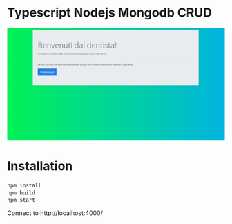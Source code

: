 # Typescript Nodejs Mongodb CRUD
![](docs/screenshot.png)

# Installation
```bash
npm install
npm build
npm start
```
Connect to http://localhost:4000/